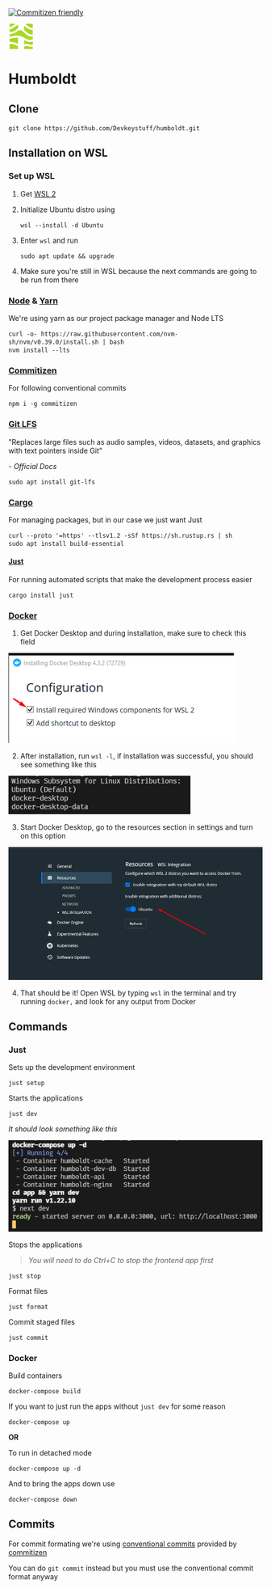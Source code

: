 [![Commitizen friendly](https://shields.io/badge/commitizen-friendly-brightgreen.svg)](http://commitizen.github.io/cz-cli/)

![Humboldt logo](./docs/readme/humboldt.png)

# Humboldt

## Clone

    git clone https://github.com/Devkeystuff/humboldt.git

## Installation on WSL

### Set up WSL

1.  Get [WSL 2](https://docs.microsoft.com/en-us/windows/wsl/install)
2.  Initialize Ubuntu distro using

        wsl --install -d Ubuntu

3.  Enter `wsl` and run

        sudo apt update && upgrade

4.  Make sure you're still in WSL because the next commands are going to be run from there

### [Node](https://nodejs.org/en/) & [Yarn](https://yarnpkg.com/)

We're using yarn as our project package manager and Node LTS

    curl -o- https://raw.githubusercontent.com/nvm-sh/nvm/v0.39.0/install.sh | bash
    nvm install --lts

### [Commitizen](https://commitizen.github.io/cz-cli/)

For following conventional commits

    npm i -g commitizen

### [Git LFS](https://git-lfs.github.com/)

"Replaces large files such as audio samples, videos, datasets, and graphics with text pointers inside Git"

_\- Official Docs_

    sudo apt install git-lfs

### [Cargo](https://www.rust-lang.org/)

For managing packages, but in our case we just want Just

    curl --proto '=https' --tlsv1.2 -sSf https://sh.rustup.rs | sh
    sudo apt install build-essential

#### [Just](https://github.com/casey/just)

For running automated scripts that make the development process easier

    cargo install just

### [Docker](https://www.docker.com/get-started)

1.  Get Docker Desktop and during installation, make sure to check this field

![Check this field](./docs/readme/docker_install.png)

2. After installation, run `wsl -l`, if installation was successful, you should see something like this

![Successful installation](./docs/readme/wsl.png)

3. Start Docker Desktop, go to the resources section in settings and turn on this option

![Check this field](./docs/readme/docker_resources.png)

4. That should be it! Open WSL by typing `wsl` in the terminal and try running `docker,` and look for any output from Docker

## Commands

### Just

Sets up the development environment

    just setup

Starts the applications

    just dev

_It should look something like this_

!["test"](./docs/readme/docker.png)

Stops the applications

> _You will need to do Ctrl+C to stop the frontend app first_

    just stop

Format files

    just format

Commit staged files

    just commit

### Docker

Build containers

    docker-compose build

If you want to just run the apps without `just dev` for some reason

    docker-compose up

**OR**

To run in detached mode

    docker-compose up -d

And to bring the apps down use

    docker-compose down

## Commits

For commit formating we're using [conventional commits](https://www.conventionalcommits.org/en/v1.0.0/) provided by [commitizen](https://commitizen.github.io/cz-cli/)

You can do `git commit` instead but you must use the conventional commit format anyway
